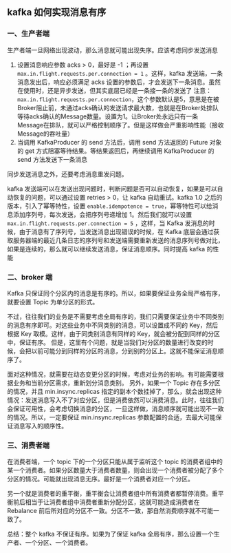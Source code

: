 ## kafka 如何实现消息有序

### 一、生产者端

生产者端一旦网络出现波动，那么消息就可能出现失序。应该考虑同步发送消息

1. 设置消息响应参数 acks > 0，最好是 -1 ；再设置 `max.in.flight.requests.per.connection = 1` 。这样，kafka 发送端，一条消息发出后，响应必须满足 acks 设置的参数后，才会发送下一条消息。虽然在使用时，还是异步发送，但其实底层已经是一条接一条的发送了
    注意：`max.in.flight.requests.per.connection`，这个参数默认是5，意思是在被Broker阻止前，未通过acks确认的发送请求最大数，也就是在Broker处排队等待acks确认的Message数量。设置为1。让Broker处永远只有一条Message在排队，就可以严格控制顺序了。但是这样做会严重影响性能（接收Message的吞吐量）
2. 当调用 KafkaProducer 的 send 方法后，调用 send 方法返回的 Future 对象的 get 方式阻塞等待结果。等结果返回后，再继续调用 KafkaProducer 的 send 方法发送下一条消息

同步发送消息之外，还要考虑消息重发问题。

kafka 发送端可以在发送出现问题时，判断问题是否可以自动恢复，如果是可以自动恢复的问题，可以通过设置 retries > 0，让 kafka 自动重试。kafka 1.0 之后的版本，引入了幂等特性，设置 `enable.idempotence = true`，幂等特性可以给消息添加序列号，每次发送，会把序列号递增加 1。然后我们就可以设置 `max.in.flight.requests.per.connection = 5` ，这样，当 Kafka 发消息的时候，由于消息有了序列号，当发送消息出现错误的时候，在 Kafka 底层会通过获取服务器端的最近几条日志的序列号和发送端需要重新发送的消息序列号做对比，如果是连续的，那么就可以继续发送消息，保证消息顺序。同时提高 kafka 的性能

### 二、broker 端

Kafka 只保证同个分区内的消息是有序的。所以，如果要保证业务全局严格有序，就要设置 Topic 为单分区的形式。

不过，往往我们的业务是不需要考虑全局有序的，我们只需要保证业务中不同类别的消息有序即可。对这些业务中不同类别的消息，可以设置成不同的 Key，然后根据 Key 取模。这样，由于同类别消息有同样的 Key，就会被分配到同样的分区中，保证有序。
但是，这里有个问题，就是当我们对分区的数量进行改变的时候，会把以前可能分到同样的分区的消息，分到别的分区上。这就不能保证消息顺序了。

面对这种情况，就需要在动态变更分区的时候，考虑对业务的影响。有可能需要根据业务和当前分区需求，重新划分消息类别。
另外，如果一个 Topic 存在多分区的情况，并且 min.insync.replicas 指定的副本个数挂掉了，那么，就会出现这种情况：发送消息写入不了对应分区，但是消费依然可以消费消息。此时，往往我们会保证可用性，会考虑切换消息的分区，一旦这样做，消息顺序就可能出现不一致的情况。所以，一定要保证 min.insync.replicas 参数配置的合适，去最大可能保证消息写入的顺序性。

### 三、消费者端

在消费者端，一个 topic 下的一个分区只能从属于监听这个 topic 的消费者组中的某一个消费者。如果分区数量大于消费者数量，则会出现一个消费者被分配了多个分区的情况。可能就出现消息无序。最好是一个消费者对应一个分区。

另一个就是消费者的重平衡，重平衡会让消费者组中所有消费者都暂停消费。重平衡前后相当于让消费者组中消费者重新分配分区，这就可能造成消费者在 Rebalance 前后所对应的分区不一致。分区不一致，那自然消费顺序就不可能一致了。

总结：整个 kafka 不保证有序。如果为了保证 kafka 全局有序，那么设置一个生产者、一个分区、一个消费者。